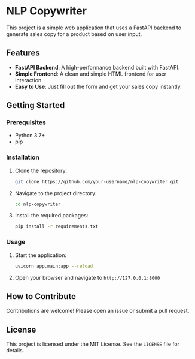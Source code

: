 # NLP Copywriter

This project is a simple web application that uses a FastAPI backend to generate sales copy for a product based on user input.

## Features

*   **FastAPI Backend**: A high-performance backend built with FastAPI.
*   **Simple Frontend**: A clean and simple HTML frontend for user interaction.
*   **Easy to Use**: Just fill out the form and get your sales copy instantly.

## Getting Started

### Prerequisites

*   Python 3.7+
*   pip

### Installation

1.  Clone the repository:
    ```bash
    git clone https://github.com/your-username/nlp-copywriter.git
    ```
2.  Navigate to the project directory:
    ```bash
    cd nlp-copywriter
    ```
3.  Install the required packages:
    ```bash
    pip install -r requirements.txt
    ```

### Usage

1.  Start the application:
    ```bash
    uvicorn app.main:app --reload
    ```
2.  Open your browser and navigate to `http://127.0.0.1:8000`

## How to Contribute

Contributions are welcome! Please open an issue or submit a pull request.

## License

This project is licensed under the MIT License. See the `LICENSE` file for details.